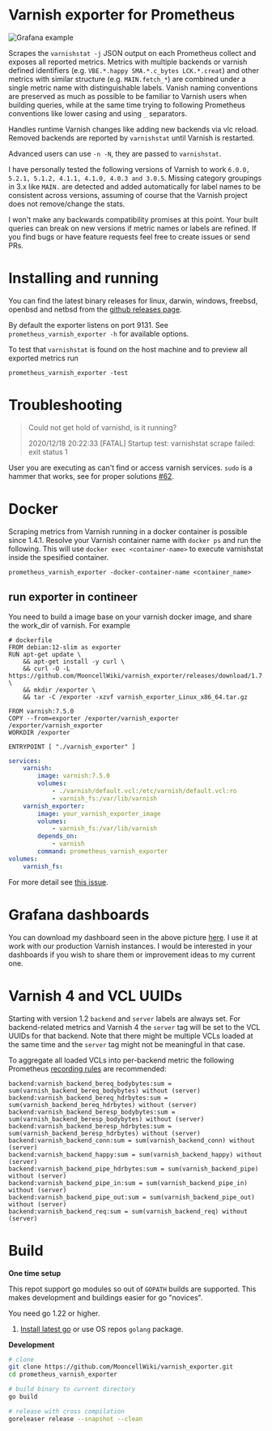 # Varnish exporter for Prometheus

![Grafana example](dashboards/jonnenauha/dashboard.png)

Scrapes the `varnishstat -j` JSON output on each Prometheus collect and exposes all reported metrics. Metrics with multiple backends or varnish defined identifiers (e.g. `VBE.*.happy SMA.*.c_bytes LCK.*.creat`) and other metrics with similar structure (e.g. `MAIN.fetch_*`) are combined under a single metric name with distinguishable labels. Vanish naming conventions are preserved as much as possible to be familiar to Varnish users when building queries, while at the same time trying to following Prometheus conventions like lower casing and using `_` separators.

Handles runtime Varnish changes like adding new backends via vlc reload. Removed backends are reported by `varnishstat` until Varnish is restarted.

Advanced users can use `-n -N`, they are passed to `varnishstat`.

I have personally tested the following versions of Varnish to work `6.0.0, 5.2.1, 5.1.2, 4.1.1, 4.1.0, 4.0.3 and 3.0.5`. Missing category groupings in 3.x like `MAIN.` are detected and added automatically for label names to be consistent across versions, assuming of course that the Varnish project does not remove/change the stats.

I won't make any backwards compatibility promises at this point. Your built queries can break on new versions if metric names or labels are refined. If you find bugs or have feature requests feel free to create issues or send PRs.

# Installing and running

You can find the latest binary releases for linux, darwin, windows, freebsd, openbsd and netbsd from the [github releases page](https://github.com/jonnenauha/prometheus_varnish_exporter/releases).

By default the exporter listens on port 9131. See `prometheus_varnish_exporter -h` for available options.

To test that `varnishstat` is found on the host machine and to preview all exported metrics run

    prometheus_varnish_exporter -test

# Troubleshooting

> Could not get hold of varnishd, is it running?
>
> 2020/12/18 20:22:33 [FATAL] Startup test: varnishstat scrape failed: exit status 1

User you are executing as can't find or access varnish services. `sudo` is a hammer that works, see for proper solutions [#62](https://github.com/jonnenauha/prometheus_varnish_exporter/issues/62).

# Docker

Scraping metrics from Varnish running in a docker container is possible since 1.4.1. Resolve your Varnish container name with `docker ps` and run the following. This will use `docker exec <container-name>` to execute varnishstat inside the spesified container.

    prometheus_varnish_exporter -docker-container-name <container_name>

## run exporter in contineer

You need to build a image base on your varnish docker image, and share the work_dir of varnish. For example

```
# dockerfile
FROM debian:12-slim as exporter
RUN apt-get update \
    && apt-get install -y curl \
    && curl -O -L https://github.com/MooncellWiki/varnish_exporter/releases/download/1.7.0/varnish_exporter_Linux_x86_64.tar.gz \
    && mkdir /exporter \
    && tar -C /exporter -xzvf varnish_exporter_Linux_x86_64.tar.gz

FROM varnish:7.5.0
COPY --from=exporter /exporter/varnish_exporter /exporter/varnish_exporter
WORKDIR /exporter

ENTRYPOINT [ "./varnish_exporter" ]
```

```yml
services:
    varnish:
        image: varnish:7.5.0
        volumes:
            - ./varnish/default.vcl:/etc/varnish/default.vcl:ro
            - varnish_fs:/var/lib/varnish
    varnish_exporter:
        image: your_varnish_exporter_image
        volumes:
            - varnish_fs:/var/lib/varnish
        depends_on:
            - varnish
        command: prometheus_varnish_exporter
volumes:
    varnish_fs:
```

For more detail see [this issue](https://github.com/jonnenauha/prometheus_varnish_exporter/issues/25#issuecomment-492546458).

# Grafana dashboards

You can download my dashboard seen in the above picture [here](dashboards/jonnenauha/dashboard.json). I use it at work with our production Varnish instances. I would be interested in your dashboards if you wish to share them or improvement ideas to my current one.

# Varnish 4 and VCL UUIDs

Starting with version 1.2 `backend` and `server` labels are always set. For backend-related metrics and Varnish 4 the `server` tag will be set to the VCL UUIDs for that backend. Note that there might be multiple VCLs loaded at the same time and the `server` tag might not be meaningful in that case.

To aggregate all loaded VCLs into per-backend metric the following Prometheus [recording rules](https://prometheus.io/docs/querying/rules/) are recommended:

    backend:varnish_backend_bereq_bodybytes:sum = sum(varnish_backend_bereq_bodybytes) without (server)
    backend:varnish_backend_bereq_hdrbytes:sum = sum(varnish_backend_bereq_hdrbytes) without (server)
    backend:varnish_backend_beresp_bodybytes:sum = sum(varnish_backend_beresp_bodybytes) without (server)
    backend:varnish_backend_beresp_hdrbytes:sum = sum(varnish_backend_beresp_hdrbytes) without (server)
    backend:varnish_backend_conn:sum = sum(varnish_backend_conn) without (server)
    backend:varnish_backend_happy:sum = sum(varnish_backend_happy) without (server)
    backend:varnish_backend_pipe_hdrbytes:sum = sum(varnish_backend_pipe) without (server)
    backend:varnish_backend_pipe_in:sum = sum(varnish_backend_pipe_in) without (server)
    backend:varnish_backend_pipe_out:sum = sum(varnish_backend_pipe_out) without (server)
    backend:varnish_backend_req:sum = sum(varnish_backend_req) without (server)

# Build

**One time setup**

This repot support go modules so out of `GOPATH` builds are supported. This makes development and buildings easier for go "novices".

You need go 1.22 or higher.

1. [Install latest go](https://golang.org/doc/install) or use OS repos `golang` package.

**Development**

```bash
# clone
git clone https://github.com/MooncellWiki/varnish_exporter.git
cd prometheus_varnish_exporter

# build binary to current directory
go build

# release with cross compilation
goreleaser release --snapshot --clean
```
